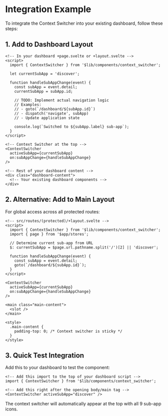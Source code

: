 # Integration Example

To integrate the Context Switcher into your existing dashboard, follow these steps:

## 1. Add to Dashboard Layout

```svelte
<!-- In your dashboard +page.svelte or +layout.svelte -->
<script>
  import { ContextSwitcher } from '$lib/components/context_switcher';

  let currentSubApp = 'discover';

  function handleSubAppChange(event) {
    const subApp = event.detail;
    currentSubApp = subApp.id;

    // TODO: Implement actual navigation logic
    // Examples:
    // - goto(`/dashboard/${subApp.id}`)
    // - dispatch('navigate', subApp)
    // - Update application state

    console.log(`Switched to ${subApp.label} sub-app`);
  }
</script>

<!-- Context Switcher at the top -->
<ContextSwitcher
  activeSubApp={currentSubApp}
  on:subAppChange={handleSubAppChange}
/>

<!-- Rest of your dashboard content -->
<div class="dashboard-content">
  <!-- Your existing dashboard components -->
</div>
```

## 2. Alternative: Add to Main Layout

For global access across all protected routes:

```svelte
<!-- src/routes/(protected)/+layout.svelte -->
<script>
  import { ContextSwitcher } from '$lib/components/context_switcher';
  import { page } from '$app/stores';

  // Determine current sub-app from URL
  $: currentSubApp = $page.url.pathname.split('/')[2] || 'discover';

  function handleSubAppChange(event) {
    const subApp = event.detail;
    goto(`/dashboard/${subApp.id}`);
  }
</script>

<ContextSwitcher
  activeSubApp={currentSubApp}
  on:subAppChange={handleSubAppChange}
/>

<main class="main-content">
  <slot />
</main>

<style>
  .main-content {
    padding-top: 0; /* Context switcher is sticky */
  }
</style>
```

## 3. Quick Test Integration

Add this to your dashboard to test the component:

```svelte
<!-- Add this import to the top of your dashboard script -->
import { ContextSwitcher } from '$lib/components/context_switcher';

<!-- Add this right after the opening body/main tag -->
<ContextSwitcher activeSubApp="discover" />
```

The context switcher will automatically appear at the top with all 9 sub-app icons.
